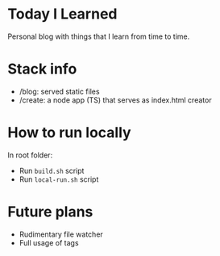 Today I Learned
===============

Personal blog with things that I learn from time to time.

Stack info
==========

- /blog: served static files
- /create: a node app (TS) that serves as index.html creator

How to run locally
==================

In root folder:

- Run `build.sh` script
- Run `local-run.sh` script

Future plans
============

- Rudimentary file watcher
- Full usage of tags
